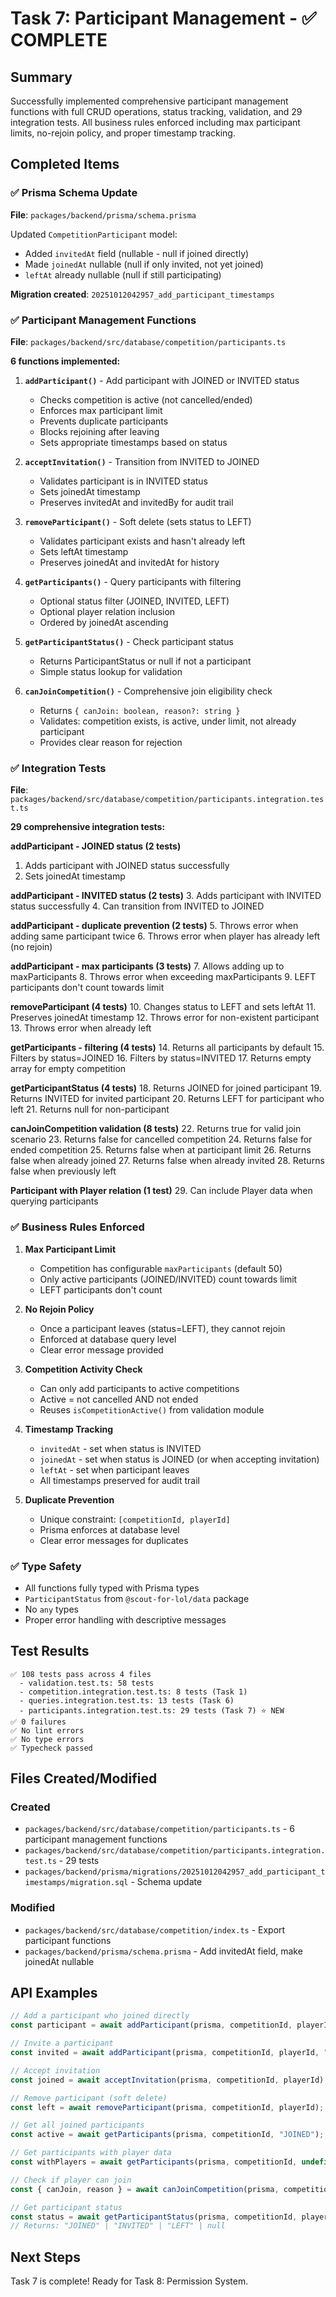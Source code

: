 # Task 7: Participant Management - ✅ COMPLETE

## Summary

Successfully implemented comprehensive participant management functions with full CRUD operations, status tracking, validation, and 29 integration tests. All business rules enforced including max participant limits, no-rejoin policy, and proper timestamp tracking.

## Completed Items

### ✅ Prisma Schema Update

**File**: `packages/backend/prisma/schema.prisma`

Updated `CompetitionParticipant` model:

- Added `invitedAt` field (nullable - null if joined directly)
- Made `joinedAt` nullable (null if only invited, not yet joined)
- `leftAt` already nullable (null if still participating)

**Migration created**: `20251012042957_add_participant_timestamps`

### ✅ Participant Management Functions

**File**: `packages/backend/src/database/competition/participants.ts`

**6 functions implemented:**

1. **`addParticipant()`** - Add participant with JOINED or INVITED status
   - Checks competition is active (not cancelled/ended)
   - Enforces max participant limit
   - Prevents duplicate participants
   - Blocks rejoining after leaving
   - Sets appropriate timestamps based on status

2. **`acceptInvitation()`** - Transition from INVITED to JOINED
   - Validates participant is in INVITED status
   - Sets joinedAt timestamp
   - Preserves invitedAt and invitedBy for audit trail

3. **`removeParticipant()`** - Soft delete (sets status to LEFT)
   - Validates participant exists and hasn't already left
   - Sets leftAt timestamp
   - Preserves joinedAt and invitedAt for history

4. **`getParticipants()`** - Query participants with filtering
   - Optional status filter (JOINED, INVITED, LEFT)
   - Optional player relation inclusion
   - Ordered by joinedAt ascending

5. **`getParticipantStatus()`** - Check participant status
   - Returns ParticipantStatus or null if not a participant
   - Simple status lookup for validation

6. **`canJoinCompetition()`** - Comprehensive join eligibility check
   - Returns `{ canJoin: boolean, reason?: string }`
   - Validates: competition exists, is active, under limit, not already participant
   - Provides clear reason for rejection

### ✅ Integration Tests

**File**: `packages/backend/src/database/competition/participants.integration.test.ts`

**29 comprehensive integration tests:**

**addParticipant - JOINED status (2 tests)**

1. Adds participant with JOINED status successfully
2. Sets joinedAt timestamp

**addParticipant - INVITED status (2 tests)** 3. Adds participant with INVITED status successfully 4. Can transition from INVITED to JOINED

**addParticipant - duplicate prevention (2 tests)** 5. Throws error when adding same participant twice 6. Throws error when player has already left (no rejoin)

**addParticipant - max participants (3 tests)** 7. Allows adding up to maxParticipants 8. Throws error when exceeding maxParticipants 9. LEFT participants don't count towards limit

**removeParticipant (4 tests)** 10. Changes status to LEFT and sets leftAt 11. Preserves joinedAt timestamp 12. Throws error for non-existent participant 13. Throws error when already left

**getParticipants - filtering (4 tests)** 14. Returns all participants by default 15. Filters by status=JOINED 16. Filters by status=INVITED 17. Returns empty array for empty competition

**getParticipantStatus (4 tests)** 18. Returns JOINED for joined participant 19. Returns INVITED for invited participant 20. Returns LEFT for participant who left 21. Returns null for non-participant

**canJoinCompetition validation (8 tests)** 22. Returns true for valid join scenario 23. Returns false for cancelled competition 24. Returns false for ended competition 25. Returns false when at participant limit 26. Returns false when already joined 27. Returns false when already invited 28. Returns false when previously left

**Participant with Player relation (1 test)** 29. Can include Player data when querying participants

### ✅ Business Rules Enforced

1. **Max Participant Limit**
   - Competition has configurable `maxParticipants` (default 50)
   - Only active participants (JOINED/INVITED) count towards limit
   - LEFT participants don't count

2. **No Rejoin Policy**
   - Once a participant leaves (status=LEFT), they cannot rejoin
   - Enforced at database query level
   - Clear error message provided

3. **Competition Activity Check**
   - Can only add participants to active competitions
   - Active = not cancelled AND not ended
   - Reuses `isCompetitionActive()` from validation module

4. **Timestamp Tracking**
   - `invitedAt` - set when status is INVITED
   - `joinedAt` - set when status is JOINED (or when accepting invitation)
   - `leftAt` - set when participant leaves
   - All timestamps preserved for audit trail

5. **Duplicate Prevention**
   - Unique constraint: `[competitionId, playerId]`
   - Prisma enforces at database level
   - Clear error messages for duplicates

### ✅ Type Safety

- All functions fully typed with Prisma types
- `ParticipantStatus` from `@scout-for-lol/data` package
- No `any` types
- Proper error handling with descriptive messages

## Test Results

```
✅ 108 tests pass across 4 files
  - validation.test.ts: 58 tests
  - competition.integration.test.ts: 8 tests (Task 1)
  - queries.integration.test.ts: 13 tests (Task 6)
  - participants.integration.test.ts: 29 tests (Task 7) ⭐ NEW
✅ 0 failures
✅ No lint errors
✅ No type errors
✅ Typecheck passed
```

## Files Created/Modified

### Created

- `packages/backend/src/database/competition/participants.ts` - 6 participant management functions
- `packages/backend/src/database/competition/participants.integration.test.ts` - 29 tests
- `packages/backend/prisma/migrations/20251012042957_add_participant_timestamps/migration.sql` - Schema update

### Modified

- `packages/backend/src/database/competition/index.ts` - Export participant functions
- `packages/backend/prisma/schema.prisma` - Add invitedAt field, make joinedAt nullable

## API Examples

```typescript
// Add a participant who joined directly
const participant = await addParticipant(prisma, competitionId, playerId, "JOINED");

// Invite a participant
const invited = await addParticipant(prisma, competitionId, playerId, "INVITED", "inviter-discord-id");

// Accept invitation
const joined = await acceptInvitation(prisma, competitionId, playerId);

// Remove participant (soft delete)
const left = await removeParticipant(prisma, competitionId, playerId);

// Get all joined participants
const active = await getParticipants(prisma, competitionId, "JOINED");

// Get participants with player data
const withPlayers = await getParticipants(prisma, competitionId, undefined, true);

// Check if player can join
const { canJoin, reason } = await canJoinCompetition(prisma, competitionId, playerId);

// Get participant status
const status = await getParticipantStatus(prisma, competitionId, playerId);
// Returns: "JOINED" | "INVITED" | "LEFT" | null
```

## Next Steps

Task 7 is complete! Ready for Task 8: Permission System.
